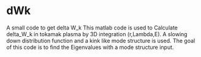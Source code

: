 # dWk
A small code to get delta W_k
This matlab code is used to Calculate delta_W_k in tokamak plasma by 3D integration (r,Lambda,E).
A slowing down distribution function and a kink like mode structure is used.
The goal of this code is to find the Eigenvalues with a mode structure input.


